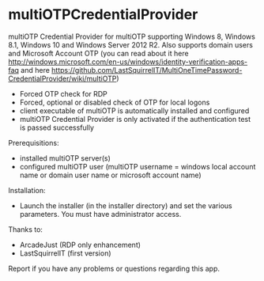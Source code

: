 # multiOTPCredentialProvider
multiOTP Credential Provider for multiOTP supporting Windows 8, Windows 8.1, Windows 10 and Windows Server 2012 R2. Also supports domain users and Microsoft Account OTP (you can read about it here http://windows.microsoft.com/en-us/windows/identity-verification-apps-faq and here https://github.com/LastSquirrelIT/MultiOneTimePassword-CredentialProvider/wiki/multiOTP)
- Forced OTP check for RDP
- Forced, optional or disabled check of OTP for local logons
- client executable of multiOTP is automatically installed and configured
- multiOTP Credential Provider is only activated if the authentication test is passed successfully

Prerequisitions:
- installed multiOTP server(s)
- configured multiOTP user (multiOTP username = windows local account name or domain user name or microsoft account name)

Installation:
- Launch the installer (in the installer directory) and set the various parameters. You must have administrator access.

Thanks to:
- ArcadeJust (RDP only enhancement)
- LastSquirrelIT (first version)

Report if you have any problems or questions regarding this app.
